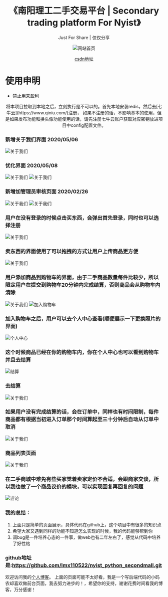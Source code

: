 <h1 align="center">《南阳理工二手交易平台 |  Secondary trading platform For Nyist》</h1>

<p align="center">Just For Share | 仅仅分享</p>

<p align="center">
    <img src="https://img-blog.csdnimg.cn/20200508182506766.jpg" alt="网站首页">
</p>

<p align="center"><a href="https://blog.csdn.net/over110522/article/details/83933039">csdn地址</a></p>

# 使用申明
- 禁止用来盈利   

<p align="center">
    将本项目拉取到本地之后，立刻执行是不可以的。首先本地安装redis，然后去[七牛云](https://www.qiniu.com/)注册，
	如果不注册的话，不影响基本的使用，但是如果发布功能和换头像功能使用的话，请先注册七牛云账户获取对应密钥放进项目中config配置文件。
<p>

<p align="center">
	
### 新增关于我们界面 2020/05/06
 <img src="https://img-blog.csdnimg.cn/20200506070138715.png" alt="关于我们">

### 优化界面 2020/05/08
<img src="https://img-blog.csdnimg.cn/20200508182506766.jpg" alt="关于我们">
<img src="https://img-blog.csdnimg.cn/202005101416593.png" alt="关于我们">

### 新增加管理员审核页面 2020/02/26
<img src="https://img-blog.csdnimg.cn/20200226122444724.png" alt="关于我们">

<img src="https://img-blog.csdnimg.cn/20200226122603190.png" alt="关于我们">

### 用户在没有登录的时候点击买东西，会弹出首先登录，同时也可以选择注册
<img src="https://img-blog.csdnimg.cn/20200505154505498.png" alt="关于我们">

### 卖东西的界面使用了可以拖拽的方式让用户上传商品更方便
<img src="https://img-blog.csdnimg.cn/20181110202928861.png" alt="关于我们">

### 用户添加商品到购物车的界面，由于二手商品数量每件比较少，所以限定用户在提交到购物车20分钟内完成结算，否则商品会从购物车内清除
<img src="https://img-blog.csdnimg.cn/20200505154551439.png" alt="关于我们">
<img src="https://img-blog.csdnimg.cn/20181110203102771.gif" alt="加入购物车">

### 加入购物车之后，用户可以去个人中心查看(顺便展示一下更换照片的界面)
<img src="https://img-blog.csdnimg.cn/20181110203547493.png" alt="个人中心">

### 这个时候商品已经在你的购物车内，你在个人中心也可以看到购物车并且去结算
<img src="https://img-blog.csdnimg.cn/20181110203756381.png" alt="结算">

### 去结算
<img src="https://img-blog.csdnimg.cn/20181110203830590.png" alt="关于我们">

### 如果用户没有完成结算的话，会在订单中，同样也有时间限制，每件商品都有根据当初进入订单那个时间算起至三十分钟后自动从订单中取消
<img src="https://img-blog.csdnimg.cn/20181110204036928.png" alt="关于我们">

### 商品列表页面
<img src="https://img-blog.csdnimg.cn/2020050615375933.png" alt="关于我们">

### 在二手商城中难免有些买家觉着卖家定价不合适，会跟商家交谈，所以我也做了一个商品议价的模块，可以实现回复再回复的问题
<img src="https://img-blog.csdnimg.cn/20200505154621528.png" alt="评论">

### 我的总结：

 1. 上面只是简单的页面展示，具体代码在github上，这个项目中有很多的知识点
 2. 希望大家又遇到同样的功能不知道怎么实现的时候，我的代码能够帮到你
 3. 调bug是一件培养心态的一件事，做web也有二年左右了，感觉从代码中培养了好性格

### github地址是:https://github.com/lmx110522/nyist_python_secondmall.git
欢迎访问我的[个人博客](https://lmx110522.github.io/)。
上面的页面可能不太好看，我是一个写后端代码的小码农却喜欢做前台页面，我去努力进步的！，希望你的支持，谢谢花费时间看我的博客，万分感谢！

</p>
